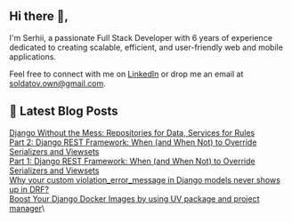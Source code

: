 ## Hi there 👋,
I'm Serhii, a passionate Full Stack Developer with 6 years of experience dedicated to creating scalable, efficient, and user-friendly web and mobile applications.

Feel free to connect with me on [LinkedIn](https://www.linkedin.com/in/serhii-soldatov-ab2a68238/) or drop me an email at soldatov.own@gmail.com.

## 📝 Latest Blog Posts
[Django Without the Mess: Repositories for Data, Services for Rules](https://dev.to/soldatov-ss/django-without-the-mess-repositories-for-data-services-for-rules-k8e)\
[Part 2: Django REST Framework: When (and When Not) to Override Serializers and Viewsets](https://dev.to/soldatov-ss/part-2-django-rest-framework-when-and-when-not-to-override-serializers-and-viewsets-3j32)\
[Part 1: Django REST Framework: When (and When Not) to Override Serializers and Viewsets](https://dev.to/soldatov-ss/part-1-django-rest-framework-when-and-when-not-to-override-serializers-and-viewsets-11a7)\
[Why your custom violation_error_message in Django models never shows up in DRF?](https://dev.to/soldatov-ss/why-django-rest-framework-doesnt-show-your-custom-validation-error-messages-and-what-to-do-about-2dcl)\
[Boost Your Django Docker Images by using UV package and project manager](https://dev.to/soldatov-ss/boost-your-django-docker-images-by-using-uv-package-and-project-manager-16lj)\
